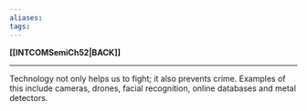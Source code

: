 ```yaml
---
aliases:
tags:
---
```

**[[INTCOMSemiCh52|BACK]]**

---
Technology not only helps us to fight; it also prevents crime. Examples of this include cameras, drones, facial recognition, online databases and metal detectors.